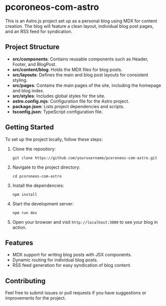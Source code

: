 # pcoroneos-com-astro

This is an Astro.js project set up as a personal blog using MDX for content creation. The blog will feature a clean layout, individual blog post pages, and an RSS feed for syndication.

## Project Structure

- **src/components**: Contains reusable components such as Header, Footer, and BlogPost.
- **src/content/blog**: Holds the MDX files for blog posts.
- **src/layouts**: Defines the main and blog post layouts for consistent styling.
- **src/pages**: Contains the main pages of the site, including the homepage and blog index.
- **src/styles**: Includes global styles for the site.
- **astro.config.mjs**: Configuration file for the Astro project.
- **package.json**: Lists project dependencies and scripts.
- **tsconfig.json**: TypeScript configuration file.

## Getting Started

To set up the project locally, follow these steps:

1. Clone the repository:
   ```
   git clone https://github.com/yourusername/pcoroneos-com-astro.git
   ```

2. Navigate to the project directory:
   ```
   cd pcoroneos-com-astro
   ```

3. Install the dependencies:
   ```
   npm install
   ```

4. Start the development server:
   ```
   npm run dev
   ```

5. Open your browser and visit `http://localhost:3000` to see your blog in action.

## Features

- MDX support for writing blog posts with JSX components.
- Dynamic routing for individual blog posts.
- RSS feed generation for easy syndication of blog content.

## Contributing

Feel free to submit issues or pull requests if you have suggestions or improvements for the project.